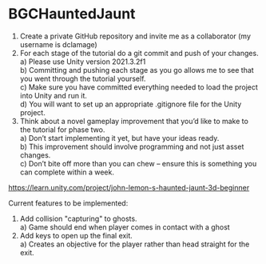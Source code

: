 # BGCHauntedJaunt

1. Create a private GitHub repository and invite me as a collaborator (my username is dclamage)
2. For each stage of the tutorial do a git commit and push of your changes.
  a) Please use Unity version 2021.3.2f1 <br />
  b) Committing and pushing each stage as you go allows me to see that you went through the tutorial yourself. <br />
  c) Make sure you have committed everything needed to load the project into Unity and run it. <br />
  d) You will want to set up an appropriate .gitignore file for the Unity project. <br />
3. Think about a novel gameplay improvement that you’d like to make to the tutorial for phase two. <br />
  a) Don’t start implementing it yet, but have your ideas ready. <br />
  b) This improvement should involve programming and not just asset changes. <br />
  c) Don’t bite off more than you can chew – ensure this is something you can complete within a week. <br />
  
  https://learn.unity.com/project/john-lemon-s-haunted-jaunt-3d-beginner

Current features to be implemented:
1. Add collision "capturing" to ghosts. <br />
  a) Game should end when player comes in contact with a ghost <br />
2. Add keys to open up the final exit. <br />
  a) Creates an objective for the player rather than head straight for the exit. <br />
